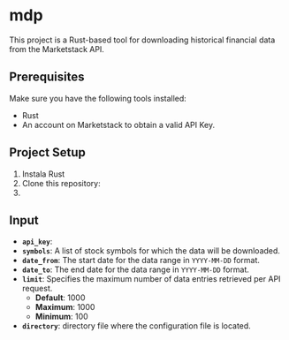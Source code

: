 # mdp

This project is a Rust-based tool for downloading historical financial data from the Marketstack API.

## Prerequisites

Make sure you have the following tools installed:

- Rust
- An account on Marketstack to obtain a valid API Key.

## Project Setup

1. Instala Rust
2. Clone this repository:
3.

## Input

- **`api_key`**:
- **`symbols`**: A list of stock symbols for which the data will be downloaded.
- **`date_from`**: The start date for the data range in `YYYY-MM-DD` format.
- **`date_to`**: The end date for the data range in `YYYY-MM-DD` format.
- **`limit`**: Specifies the maximum number of data entries retrieved per API request.
  - **Default**: 1000
  - **Maximum**: 1000
  - **Minimum**: 100
- **`directory`**: directory file where the configuration file is located.
